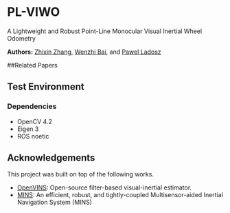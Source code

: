 # PL-VIWO
A Lightweight and Robust Point-Line Monocular Visual Inertial Wheel Odometry

**Authors:** [Zhixin Zhang](), [Wenzhi Bai](), and [Pawel Ladosz]()

##Related Papers


## Test Environment
### Dependencies
* OpenCV 4.2
* Eigen 3
* ROS noetic

## Acknowledgements
This project was built on top of the following works.
* [OpenVINS](https://github.com/rpng/open_vins): Open-source filter-based visual-inertial estimator.
* [MINS]([https://github.com/hku-mars/ikd-Tree](https://github.com/rpng/MINS/tree/master)): An efficient, robust, and tightly-coupled Multisensor-aided Inertial Navigation System (MINS)
